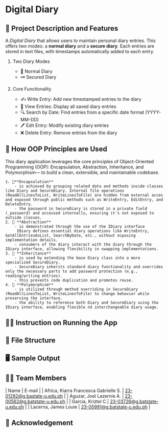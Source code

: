 # Digital Diary

## 🧩 Project Description and Features
A *Digital Diary* that allows users to maintain personal diary entries. This offers two modes: a **normal diary** and a **secure diary**. Each entries are stored in text files, with timestamps automatically added to each entry.

1. Two Diary Modes
	- 📓 Normal Diary
	- 🗝 Secured Diary

2. Core Functionality
	- ✍️ Write Entry: Add new timestamped entries to the diary
	- 📖 View Entries: Display all saved diary entries
	- 🔍 Search by Date: Find entries from a specific date format (YYYY-MM-DD)
	- 🖊️ Edit Entry: Modify existing diary entries
	- ❌ Delete Entry: Remove entries from the diary

## 🧠 How OOP Principles are Used
This diary application leverages the core principles of Object-Oriented Programming (OOP): Encapsulation, Abstraction, Inheritance, and Polymorphism— to build a clean, extensible, and maintainable codebase.

	1. 🔐**Encapsulation**
		- is achieved by grouping related data and methods inside classes like Diary and SecureDiary. Internal file operations (ReadAllLinesToList, WriteLinesToFile) are hidden from external acces and exposed through public methods such as WriteEntry, EditEntry, and DeleteEntry.
		- the password in SecureDiary is stored in a private field (_password) and accessed internallu, ensuring it's not exposed to outside classes.
	2. 🎯 **Abstraction**
		- is demonstrated through the use of the IDiary interface
		 IDiary defines essential diary operations like WriteEntry, GetAllEntriesAsList, SearchByDate, etc., without ecposing implementation details.
		- consumers of the diary interact with the diary through the IDiary interface, allowing flexibility in swapping implementations.
	3. 🧬 **Inheritance**
		- is used by extending the base Diary class into a more specialized SecureDiary.
		- SecureDiary inherits standard diary functionality and overrides only the necessary parts to add password protection (e.g., reading/writing entries).
		- this prevents code duplication and promotes reuse.
	4. 🔁 **Polymorphism**
		- is utilized through method overriding in SecureDiary (ReadAllLinesToList, WriteLinesToFile) to change behavior while preserving the interface.
		- the ability to reference both Diary and SecureDiary using the IDiary interface, enabling flexible nd interchangeable diary usage.

## 🧑‍🏫 Instruction on Running the App

## 📂 File Structure

## 🖥 Sample Output

## 🧑‍💻 Team Members
| Name | E-mail |
| Africa, Kiarra Francesca Gabrielle S. | 23-01292@g.bastate-u.edu.ph |
| Aguzar, Joel Lazernie A. | 23-00562@g.batstate-u.edu.ph |
| Garcia, Kriztel C.| 23-03726@g.batstate-u.edu.ph |
| Lacerna, James Louie | 23-05991@g.batstate-u.edu.ph |

## 🤝 Acknowledgement